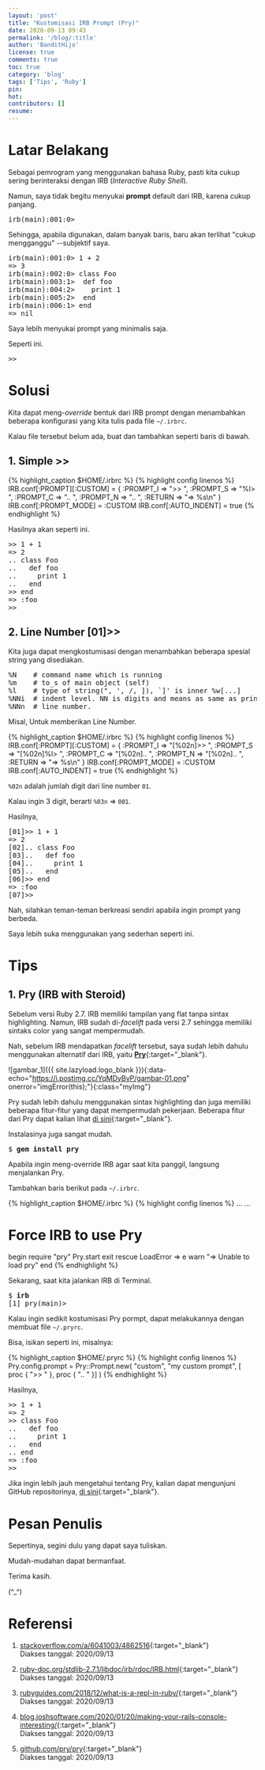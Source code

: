 ```yaml
---
layout: 'post'
title: "Kustomisasi IRB Prompt (Pry)"
date: 2020-09-13 09:43
permalink: '/blog/:title'
author: 'BanditHijo'
license: true
comments: true
toc: true
category: 'blog'
tags: ['Tips', 'Ruby']
pin:
hot:
contributors: []
resume:
---
```


# Latar Belakang

Sebagai pemrogram yang menggunakan bahasa Ruby, pasti kita cukup sering berinteraksi dengan IRB (*Interactive Ruby Shell*).

Namun, saya tidak begitu menyukai **prompt** default dari IRB, karena cukup panjang.

<pre>
irb(main):001:0> _
</pre>

Sehingga, apabila digunakan, dalam banyak baris, baru akan terlihat "cukup mengganggu" --subjektif saya.

<pre>
irb(main):001:0> 1 + 2
=> 3
irb(main):002:0> class Foo
irb(main):003:1>  def foo
irb(main):004:2>    print 1
irb(main):005:2>  end
irb(main):006:1> end
=> nil
</pre>

Saya lebih menyukai prompt yang minimalis saja.

Seperti ini.

<pre>
>> _
</pre>

# Solusi

Kita dapat meng-*override* bentuk dari IRB prompt dengan menambahkan beberapa konfigurasi yang kita tulis pada file `~/.irbrc`.

Kalau file tersebut belum ada, buat dan tambahkan seperti baris di bawah.

## 1. Simple &gt;&gt;

{% highlight_caption $HOME/.irbrc %}
{% highlight config linenos %}
IRB.conf[:PROMPT][:CUSTOM] = {
  :PROMPT_I => ">> ",
  :PROMPT_S => "%l> ",
  :PROMPT_C => ".. ",
  :PROMPT_N => ".. ",
  :RETURN   => "=> %s\n"
}
IRB.conf[:PROMPT_MODE] = :CUSTOM
IRB.conf[:AUTO_INDENT] = true
{% endhighlight %}

Hasilnya akan seperti ini.

<pre>
>> 1 + 1
=> 2
.. class Foo
..   def foo
..     print 1
..   end
>> end
=> :foo
>> _
</pre>

## 2. Line Number [01]&gt;&gt;

Kita juga dapat mengkostumisasi dengan menambahkan beberapa spesial string yang disediakan.

<pre class="url">
%N    # command name which is running
%m    # to_s of main object (self)
%l    # type of string(", ', /, ]), `]' is inner %w[...]
%NNi  # indent level. NN is digits and means as same as printf("%NNd").
%NNn  # line number.
</pre>

Misal, Untuk memberikan Line Number.

{% highlight_caption $HOME/.irbrc %}
{% highlight config linenos %}
IRB.conf[:PROMPT][:CUSTOM] = {
  :PROMPT_I => "[%02n]>> ",
  :PROMPT_S => "[%02n]%l> ",
  :PROMPT_C => "[%02n].. ",
  :PROMPT_N => "[%02n].. ",
  :RETURN => "=> %s\n"
}
IRB.conf[:PROMPT_MODE] = :CUSTOM
IRB.conf[:AUTO_INDENT] = true
{% endhighlight %}

`%02n` adalah jumlah digit dari line number `01`.

Kalau ingin 3 digit, berarti `%03n` => `001`.

Hasilnya,

<pre>
[01]>> 1 + 1
=> 2
[02].. class Foo
[03]..   def foo
[04]..     print 1
[05]..   end
[06]>> end
=> :foo
[07]>> _
</pre>

Nah, silahkan teman-teman berkreasi sendiri apabila ingin prompt yang berbeda.

Saya lebih suka menggunakan yang sederhan seperti ini.

# Tips

## 1. Pry (IRB with Steroid)

Sebelum versi Ruby 2.7. IRB memiliki tampilan yang flat tanpa sintax highlighting. Namun, IRB sudah di-*facelift* pada versi 2.7 sehingga memiliki sintaks color yang sangat mempermudah.

Nah, sebelum IRB mendapatkan *facelift* tersebut, saya sudah lebih dahulu menggunakan alternatif dari IRB, yaitu [**Pry**](https://github.com/pry/pry){:target="_blank"}.

![gambar_1]({{ site.lazyload.logo_blank }}){:data-echo="https://i.postimg.cc/YqMDyBvP/gambar-01.png" onerror="imgError(this);"}{:class="myImg"}

Pry sudah lebih dahulu menggunakan sintax highlighting dan juga memiliki beberapa fitur-fitur yang dapat mempermudah pekerjaan. Beberapa fitur dari Pry dapat kalian lihat [di sini](https://github.com/pry/pry#key-features){:target="_blank"}.

Instalasinya juga sangat mudah.

<pre>
$ <b>gem install pry</b>
</pre>

Apabila ingin meng-override IRB agar saat kita panggil, langsung menjalankan Pry.

Tambahkan baris berikut pada `~/.irbrc`.

{% highlight_caption $HOME/.irbrc %}
{% highlight config linenos %}
...
...

# Force IRB to use Pry
begin
  require "pry"
  Pry.start
  exit
rescue LoadError => e
  warn "=> Unable to load pry"
end
{% endhighlight %}

Sekarang, saat kita jalankan IRB di Terminal.

<pre>
$ <b>irb</b>
[1] pry(main)> _
</pre>

Kalau ingin sedikit kostumisasi Pry pormpt, dapat melakukannya dengan membuat file `~/.pryrc`.

Bisa, isikan seperti ini, misalnya:

{% highlight_caption $HOME/.pryrc %}
{% highlight config linenos %}
Pry.config.prompt = Pry::Prompt.new(
  "custom",
  "my custom prompt",
  [ proc { ">> " }, proc { ".. " }]
)
{% endhighlight %}

Hasilnya,

<pre>
>> 1 + 1
=> 2
>> class Foo
..   def foo
..     print 1
..   end
.. end
=> :foo
>> _
</pre>

Jika ingin lebih jauh mengetahui tentang Pry, kalian dapat mengunjuni GitHub repositorinya, [di sini](https://github.com/pry/pry){:target="_blank"}.








# Pesan Penulis

Sepertinya, segini dulu yang dapat saya tuliskan.

Mudah-mudahan dapat bermanfaat.

Terima kasih.

(^_^)


# Referensi

1. [stackoverflow.com/a/6041003/4862516](https://stackoverflow.com/a/6041003/4862516){:target="_blank"}
<br>Diakses tanggal: 2020/09/13

2. [ruby-doc.org/stdlib-2.7.1/libdoc/irb/rdoc/IRB.html](https://ruby-doc.org/stdlib-2.7.1/libdoc/irb/rdoc/IRB.html){:target="_blank"}
<br>Diakses tanggal: 2020/09/13

3. [rubyguides.com/2018/12/what-is-a-repl-in-ruby/](https://www.rubyguides.com/2018/12/what-is-a-repl-in-ruby/){:target="_blank"}
<br>Diakses tanggal: 2020/09/13

4. [blog.joshsoftware.com/2020/01/20/making-your-rails-console-interesting/](https://blog.joshsoftware.com/2020/01/20/making-your-rails-console-interesting/){:target="_blank"}
<br>Diakses tanggal: 2020/09/13

5. [github.com/pry/pry](https://github.com/pry/pry){:target="_blank"}
<br>Diakses tanggal: 2020/09/13
